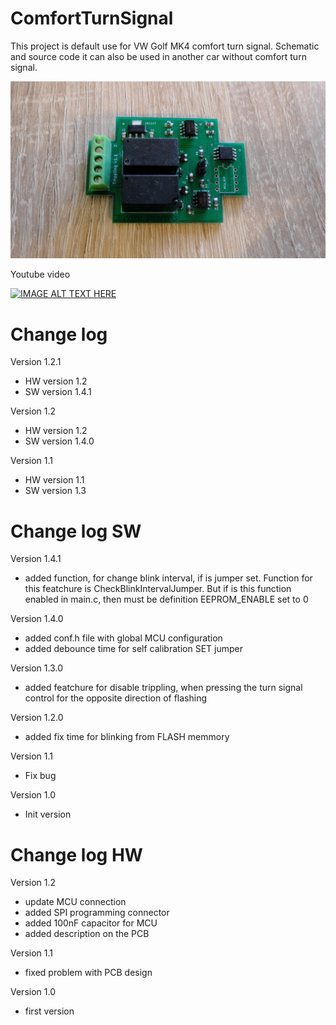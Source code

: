 # ComfortTurnSignal

This project is default use for VW Golf MK4 comfort turn signal. 
Schematic and source code it can also be used in another car without comfort turn signal.

![Image description](docu/DSCF5928.jpg)


Youtube video

[![IMAGE ALT TEXT HERE](http://img.youtube.com/vi/xPU7Pdd0vOQ/0.jpg)](https://www.youtube.com/watch?v=xPU7Pdd0vOQ)

# Change log

Version 1.2.1
- HW version 1.2
- SW version 1.4.1

Version 1.2
- HW version 1.2
- SW version 1.4.0

Version 1.1
- HW version 1.1
- SW version 1.3

# Change log SW

Version 1.4.1
- added function, for change blink interval, if is jumper set. Function for this featchure is CheckBlinkIntervalJumper. But if is this function enabled in main.c, then must be definition EEPROM_ENABLE set to 0

Version 1.4.0
- added conf.h file with global MCU configuration
- added debounce time for self calibration SET jumper

Version 1.3.0
- added featchure for disable trippling, when pressing the turn signal control for the opposite direction of flashing

Version 1.2.0
- added fix time for blinking from FLASH memmory

Version 1.1
- Fix bug

Version 1.0
- Init version

# Change log HW

Version 1.2
- update MCU connection
- added SPI programming connector
- added 100nF capacitor for MCU
- added description on the PCB

Version 1.1
- fixed problem with PCB design

Version 1.0
- first version
